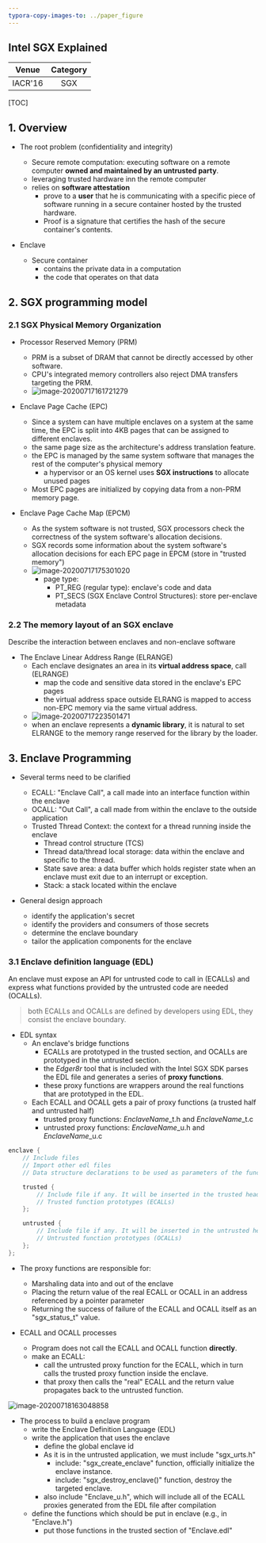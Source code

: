 ```yaml
---
typora-copy-images-to: ../paper_figure
---
```

Intel SGX Explained
------------------------------------------
|           Venue            |       Category       |
| :------------------------: | :------------------: |
| IACR'16 | SGX |
[TOC]

## 1. Overview
- The root problem (confidentiality and integrity)
  - Secure remote computation: executing software on a remote computer **owned and maintained by an untrusted party**.
  - leveraging trusted hardware inn the remote computer
  - relies on **software attestation** 
    - prove to a **user** that he is communicating with a specific piece of software running in a secure container hosted by the trusted hardware.
    - Proof is a signature that certifies the hash of the secure container's contents. 

- Enclave 
  - Secure container
    - contains the private data in a computation
    - the code that operates on that data 

## 2. SGX programming model
### 2.1 SGX Physical Memory Organization
- Processor Reserved Memory (PRM)
  - PRM is a subset of DRAM that cannot be directly accessed by other software.
  - CPU's integrated memory controllers also reject DMA transfers targeting the PRM.
  - ![image-20200717161721279](../paper_figure/image-20200717161721279.png) 

- Enclave Page Cache (EPC)
  - Since a system can have multiple enclaves on a system at the same time, the EPC is split into 4KB pages that can be assigned to different enclaves.
  - the same page size as the architecture's address translation feature.
  - the EPC is managed by the same system software that manages the rest of the computer's physical memory
    - a hypervisor or an OS kernel uses **SGX instructions** to allocate unused pages 
  - Most EPC pages are initialized by copying data from a non-PRM memory page. 

- Enclave Page Cache Map (EPCM)
  - As the system software is not trusted, SGX processors check the correctness of the system software's allocation decisions.
  - SGX records some information about the system software's allocation decisions for each EPC page in EPCM (store in "trusted memory")
  - ![image-20200717175301020](../paper_figure/image-20200717175301020.png)
    - page type:
      - PT_REG (regular type): enclave's code and data
      - PT_SECS (SGX Enclave Control Structures): store per-enclave metadata 

### 2.2 The memory layout of an SGX enclave
Describe the interaction between enclaves and non-enclave software

- The Enclave Linear Address Range (ELRANGE)
  - Each enclave designates an area in its **virtual address space**, call (ELRANGE)
    - map the code and sensitive data stored in the enclave's EPC pages
    - the virtual address space outside ELRANG is mapped to access non-EPC memory via the same virtual address.
  -   ![image-20200717223501471](../paper_figure/image-20200717223501471.png)
  - when an enclave represents a **dynamic library**, it is natural to set ELRANGE to the memory range reserved for the library by the loader.

## 3. Enclave Programming
- Several terms need to be clarified
  - ECALL: "Enclave Call", a call made into an interface function within the enclave
  - OCALL: "Out Call", a call made from within the enclave to the outside application
  - Trusted Thread Context: the context for a thread running inside the enclave 
    - Thread control structure (TCS)
    - Thread data/thread local storage: data within the enclave and specific to the thread.
    - State save area: a data buffer which holds register state when an enclave must exit due to an interrupt or exception.
    - Stack: a stack located within the enclave  

- General design approach
  - identify the application's secret
  - identify the providers and consumers of those secrets 
  - determine the enclave boundary
  - tailor the application components for the enclave

### 3.1 Enclave definition language (EDL)
An enclave must expose an API for untrusted code to call in (ECALLs) and express what functions provided by the untrusted code are needed (OCALLs).
> both ECALLs and OCALLs are defined by developers using EDL, they consist the enclave boundary.

- EDL syntax
  - An enclave's bridge functions
    - ECALLs are prototyped in the trusted section, and OCALLs are prototyped in the untrusted section.
    - the *Edger8r* tool that is included with the Intel SGX SDK parses the EDL file and generates a series of **proxy functions**.
    - these proxy functions are wrappers around the real functions that are prototyped in the EDL.
  - Each ECALL and OCALL gets a pair of proxy functions (a trusted half and untrusted half)
    - trusted proxy functions: $EnclaveName$\_t.h and $EnclaveName$\_t.c
    - untrusted proxy functions: $EnclaveName$\_u.h and $EnclaveName$\_u.c 
```c++
enclave {
    // Include files
    // Import other edl files
    // Data structure declarations to be used as parameters of the function prototypes in edl

    trusted {
        // Include file if any. It will be inserted in the trusted header file (enclave_t.h)
        // Trusted function prototypes (ECALLs)
    };

    untrusted {
        // Include file if any. It will be inserted in the untrusted header file (enclave_u.h)
        // Untrusted function prototypes (OCALLs)
    };
};
```

- The proxy functions are responsible for:
  - Marshaling data into and out of the enclave
  - Placing the return value of the real ECALL or OCALL in an address referenced by a pointer parameter
  - Returning the success of failure of the ECALL and OCALL itself as an "sgx_status_t" value. 



- ECALL and OCALL processes
  - Program does not call the ECALL and OCALL function **directly**.
  - make an ECALL: 
    - call the untrusted proxy function for the ECALL, which in turn calls the trusted proxy function inside the enclave.
    - that proxy then calls the "real" ECALL and the return value propagates back to the untrusted function.

![image-20200718163048858](../paper_figure/image-20200718163048858.png)

- The process to build a enclave program
  - write the Enclave Definition Language (EDL)
  - write the application that uses the enclave
    - define the global enclave id 
    - As it is in the untrusted application, we must include "sgx_urts.h"
      - include: "sgx_create_enclave" function, officially initialize the enclave instance.
      - include: "sgx_destroy_enclave()" function, destroy the targeted enclave.
    - also include "Enclave_u.h", which will include all of the ECALL proxies generated from the EDL file after compilation
  - define the functions which should be put in enclave (e.g., in "Enclave.h") 
    - put those functions in the trusted section of "Enclave.edl"

